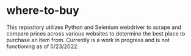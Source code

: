 # where-to-buy
This repository utilizes Python and Selenium webdriver to scrape and compare prices across various websites to determine the best place to purchase an item from. 
Currently is a work in progress and is not functioning as of 5/23/2022.
